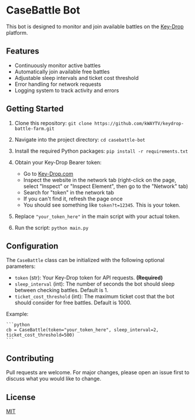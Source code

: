 # CaseBattle Bot

This bot is designed to monitor and join available battles on the [Key-Drop](https://kdrp2.com/CaseBattle/) platform.

## Features

- Continuously monitor active battles
- Automatically join available free battles
- Adjustable sleep intervals and ticket cost threshold
- Error handling for network requests
- Logging system to track activity and errors

## Getting Started

1. Clone this repository: `git clone https://github.com/kWAYTV/keydrop-battle-farm.git`
2. Navigate into the project directory: `cd casebattle-bot`
3. Install the required Python packages: `pip install -r requirements.txt`
4. Obtain your Key-Drop Bearer token:

   - Go to [Key-Drop.com](https://key-drop.com/)
   - Inspect the website in the network tab (right-click on the page, select "Inspect" or "Inspect Element", then go to the "Network" tab)
   - Search for "token" in the network tab
   - If you can't find it, refresh the page once
   - You should see something like `token?t=12345`. This is your token.
  
5. Replace `"your_token_here"` in the main script with your actual token.
6. Run the script: `python main.py`

## Configuration

The `CaseBattle` class can be initialized with the following optional parameters:

- `token` (str): Your Key-Drop token for API requests. **(Required)**
- `sleep_interval` (int): The number of seconds the bot should sleep between checking battles. Default is 1.
- `ticket_cost_threshold` (int): The maximum ticket cost that the bot should consider for free battles. Default is 1000.

Example:

    ```python
    cb = CaseBattle(token="your_token_here", sleep_interval=2, ticket_cost_threshold=500)
    ```

## Contributing

Pull requests are welcome. For major changes, please open an issue first to discuss what you would like to change.

## License

[MIT](https://github.com/kWAYTV/keydrop-battle-farm/blob/main/LICENSE)
